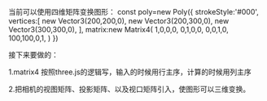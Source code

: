 当前可以使用四维矩阵变换图形：
const poly=new Poly({
  strokeStyle:'#000',
  vertices:[
    new Vector3(200,200,0),
    new Vector3(200,300,0),
    new Vector3(300,300,0),
  ],
  matrix:new Matrix4(
    1,0,0,0,
    0,1,0,0,
    0,0,1,0,
    100,100,0,1,
  )
})


接下来要做的：

1.matrix4 按照three.js的逻辑写，输入的时候用行主序，计算的时候用列主序

2.把相机的视图矩阵、投影矩阵、以及视口矩阵引入，使图形可以三维变换。
